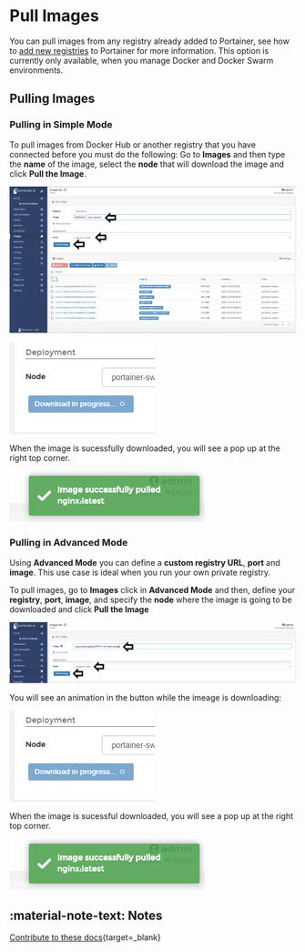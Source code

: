# Pull Images

You can pull images from any registry already added to Portainer, see how to [add new registries](/v2.0/registries/connect/) to Portainer for more information. This option is currently only available, when you manage Docker and Docker Swarm environments.

## Pulling Images

### Pulling in Simple Mode

To pull images from Docker Hub or another registry that you have connected before you must do the following:
Go to <b>Images</b> and then type the <b>name</b> of the image, select the <b>node</b> that will download the image and click <b>Pull the Image</b>.

![pull](assets/pull-1.png)

![pull](assets/pull-2.png)

When the image is sucessfully downloaded, you will see a pop up at the right top corner.

![pull](assets/pull-3.png)

### Pulling in Advanced Mode

Using <b>Advanced Mode</b> you can define a <b>custom registry URL</b>, <b>port</b> and <b>image</b>. This use case is ideal when you run your own private registry.

To pull images, go to <b>Images</b> click in <b>Advanced Mode</b> and then, define your <b>registry</b>, <b>port</b>, <b>image</b>, and specify the <b>node</b> where the image is going to be downloaded and click <b>Pull the Image</b>

![pull](assets/pull-4.png)

You will see an animation in the button while the imeage is downloading:

![pull](assets/pull-2.png)

When the image is sucessful downloaded, you will see a pop up at the right top corner.

![pull](assets/pull-3.png)

## :material-note-text: Notes

[Contribute to these docs](https://github.com/portainer/portainer-docs/blob/master/contributing.md){target=_blank}
